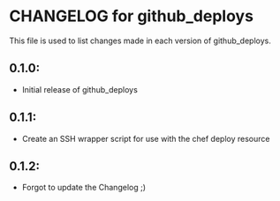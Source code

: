 # CHANGELOG for github_deploys

This file is used to list changes made in each version of github_deploys.

## 0.1.0:

* Initial release of github_deploys

## 0.1.1:

* Create an SSH wrapper script for use with the chef deploy resource

## 0.1.2:

* Forgot to update the Changelog ;)
